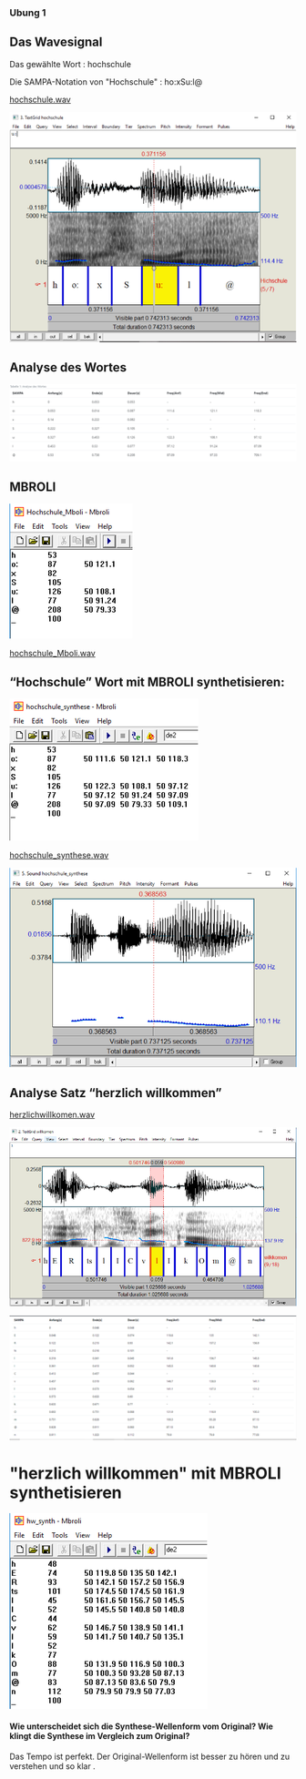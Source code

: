 ###  Ubung 1

##  Das Wavesignal
Das gewählte Wort : hochschule

Die SAMPA-Notation von "Hochschule" : ho:xSu:l@

[hochschule.wav](https://vocaroo.com/i/s1WPZiTJOgE5)

![Spektrum](Hochschule.PNG)

## Analyse des Wortes

![Tabelle 1](tabelle.PNG)

##  MBROLI 

![MBROLI](Hochschule_Mboli.png)


[hochschule_Mboli.wav](https://vocaroo.com/i/s1CptpcvBUj2)


##  “Hochschule” Wort mit MBROLI synthetisieren:

![synthese](hochschule_synthese.png)


[hochschule_synthese.wav](https://vocaroo.com/i/s1o51lwmUSQG)




![synthesee](Hochschule_Mboli_synthese.png)


##  Analyse Satz “herzlich willkommen”


[herzlichwillkomen.wav](https://vocaroo.com/i/s0IP3fKjfsuV)


![praat](hw_praat.png)



![Tabelle2](Tabelle_2.PNG)


# "herzlich willkommen" mit MBROLI synthetisieren

![hw_synthese](hw_synthese.png)


#### Wie unterscheidet sich die Synthese-Wellenform vom Original? Wie klingt die Synthese im Vergleich zum Original?

Das Tempo ist perfekt.
Der Original-Wellenform ist besser zu hören und zu verstehen und so klar .
